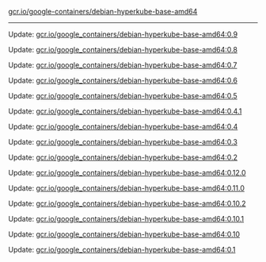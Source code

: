[gcr.io/google-containers/debian-hyperkube-base-amd64](https://hub.docker.com/r/cruse/debian-hyperkube-base-amd64/tags/) 

----
Update: [gcr.io/google_containers/debian-hyperkube-base-amd64:0.9](https://hub.docker.com/r/cruse/debian-hyperkube-base-amd64/tags/)

Update: [gcr.io/google_containers/debian-hyperkube-base-amd64:0.8](https://hub.docker.com/r/cruse/debian-hyperkube-base-amd64/tags/)

Update: [gcr.io/google_containers/debian-hyperkube-base-amd64:0.7](https://hub.docker.com/r/cruse/debian-hyperkube-base-amd64/tags/)

Update: [gcr.io/google_containers/debian-hyperkube-base-amd64:0.6](https://hub.docker.com/r/cruse/debian-hyperkube-base-amd64/tags/)

Update: [gcr.io/google_containers/debian-hyperkube-base-amd64:0.5](https://hub.docker.com/r/cruse/debian-hyperkube-base-amd64/tags/)

Update: [gcr.io/google_containers/debian-hyperkube-base-amd64:0.4.1](https://hub.docker.com/r/cruse/debian-hyperkube-base-amd64/tags/)

Update: [gcr.io/google_containers/debian-hyperkube-base-amd64:0.4](https://hub.docker.com/r/cruse/debian-hyperkube-base-amd64/tags/)

Update: [gcr.io/google_containers/debian-hyperkube-base-amd64:0.3](https://hub.docker.com/r/cruse/debian-hyperkube-base-amd64/tags/)

Update: [gcr.io/google_containers/debian-hyperkube-base-amd64:0.2](https://hub.docker.com/r/cruse/debian-hyperkube-base-amd64/tags/)

Update: [gcr.io/google_containers/debian-hyperkube-base-amd64:0.12.0](https://hub.docker.com/r/cruse/debian-hyperkube-base-amd64/tags/)

Update: [gcr.io/google_containers/debian-hyperkube-base-amd64:0.11.0](https://hub.docker.com/r/cruse/debian-hyperkube-base-amd64/tags/)

Update: [gcr.io/google_containers/debian-hyperkube-base-amd64:0.10.2](https://hub.docker.com/r/cruse/debian-hyperkube-base-amd64/tags/)

Update: [gcr.io/google_containers/debian-hyperkube-base-amd64:0.10.1](https://hub.docker.com/r/cruse/debian-hyperkube-base-amd64/tags/)

Update: [gcr.io/google_containers/debian-hyperkube-base-amd64:0.10](https://hub.docker.com/r/cruse/debian-hyperkube-base-amd64/tags/)

Update: [gcr.io/google_containers/debian-hyperkube-base-amd64:0.1](https://hub.docker.com/r/cruse/debian-hyperkube-base-amd64/tags/)

